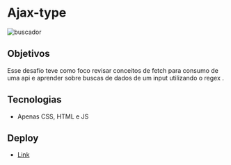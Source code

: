# Ajax-type
![buscador](https://user-images.githubusercontent.com/78116908/181009742-1dcf124e-c14b-427c-8170-33235efc4234.png)

## Objetivos

Esse desafio teve como foco revisar conceitos de fetch para consumo de uma api e aprender sobre buscas de dados de um input utilizando o regex .

## Tecnologias

- Apenas CSS, HTML e JS

## Deploy

- [Link](https://stately-pavlova-f926ab.netlify.app/)

